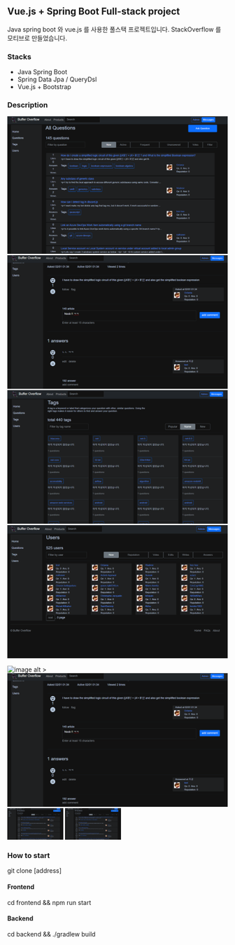 ## Vue.js + Spring Boot Full-stack project
Java spring boot 와 vue.js 를 사용한 풀스택 프로젝트입니다. StackOverflow 를 모티브로 만들었습니다.

### Stacks
- Java Spring Boot
- Spring Data Jpa / QueryDsl
- Vue.js + Bootstrap

### Description
![ex_screenshot](./backend/src/main/resources/pictures/1.png)
![ex_screenshot](./backend/src/main/resources/pictures/2.png)
![ex_screenshot](./backend/src/main/resources/pictures/3.png)
![ex_screenshot](./backend/src/main/resources/pictures/4.png)

![image alt >]()
![image alt <](./backend/src/main/resources/pictures/2.png)
<img src="./backend/src/main/resources/pictures/1.png" height="72px" width="128px">
<img src="./backend/src/main/resources/pictures/1.png" height="72px" width="128px">

### How to start
git clone [address]
#### Frontend
cd frontend && npm run start
#### Backend
cd backend && ./gradlew build

